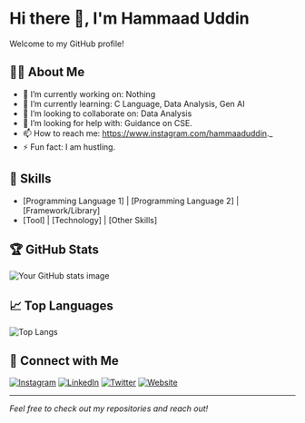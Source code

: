 # Hi there 👋, I'm Hammaad Uddin

Welcome to my GitHub profile!

## 🙋‍♂️ About Me
- 🔭 I’m currently working on: Nothing
- 🌱 I’m currently learning:  C Language, Data Analysis, Gen AI
- 👯 I’m looking to collaborate on: Data Analysis
- 🤔 I’m looking for help with: Guidance on CSE. 
- 📫 How to reach me: https://www.instagram.com/hammaaduddin._
- ⚡ Fun fact: I am hustling.

## 🚀 Skills
- [Programming Language 1] | [Programming Language 2] | [Framework/Library]
- [Tool] | [Technology] | [Other Skills]

## 🏆 GitHub Stats
![Your GitHub stats image](https://github-readme-stats.vercel.app/api?username=iamhammaaduddin&show_icons=true&theme=radical)

## 📈 Top Languages
![Top Langs](https://github-readme-stats.vercel.app/api/top-langs/?username=iamhammaaduddin&layout=compact)

## 🔗 Connect with Me
[![Instagram](https://img.shields.io/badge/-Instagram-purple?style=flat-square&logo=instagram)](https://www.instagram.com/hammaaduddin._)
[![LinkedIn](https://img.shields.io/badge/-LinkedIn-blue?style=flat-square&logo=linkedin)](https://linkedin.com/in/hammaad-uddin)
[![Twitter](https://img.shields.io/badge/-Twitter-blue?style=flat-square&logo=twitter)](https://twitter.com/yourprofile)
[![Website](https://img.shields.io/badge/-Website-green?style=flat-square&logo=Google-Chrome)](https://yourwebsite.com)

---

*Feel free to check out my repositories and reach out!*